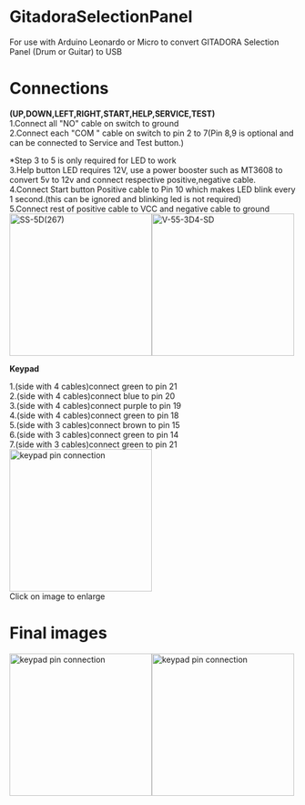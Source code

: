 # GitadoraSelectionPanel
For use with Arduino Leonardo or Micro to convert GITADORA Selection Panel (Drum or Guitar) to USB

# Connections

<b>(UP,DOWN,LEFT,RIGHT,START,HELP,SERVICE,TEST)</b><br>
1.Connect all "NO" cable on switch to ground <br>
2.Connect each "COM " cable on switch to pin 2 to 7(Pin 8,9 is optional and can be connected to Service and Test button.)

*Step 3 to 5 is only required for LED to work<br>
3.Help button LED requires 12V, use a power booster such as MT3608 to convert 5v to 12v and connect respective positive,negative cable. <br>
4.Connect Start button Positive cable to Pin 10 which makes LED blink every 1 second.(this can be ignored and blinking led is not required) <br>
5.Connect rest of positive cable to VCC and negative cable to ground<br>
<img src="https://github.com/kaze892/GitadoraSelectionPanel/blob/master/images/1.jpg" alt="SS-5D(267)" width="250" height="250"><img src="https://github.com/kaze892/GitadoraSelectionPanel/blob/master/images/2.jpg" alt="V-55-3D4-SD" width="250" height="250">

<b>Keypad</b>

1.(side with 4 cables)connect green to pin 21<br>
2.(side with 4 cables)connect blue to pin 20<br>
3.(side with 4 cables)connect purple to pin 19<br>
4.(side with 4 cables)connect green to pin 18<br>
5.(side with 3 cables)connect brown to pin 15<br>
6.(side with 3 cables)connect green to pin 14<br>
7.(side with 3 cables)connect green to pin 21<br>
<img src="https://github.com/kaze892/GitadoraSelectionPanel/blob/master/images/3.jpg" alt="keypad pin connection" width="250" height="250"><br>
Click on image to enlarge

# Final images

<img src="https://github.com/kaze892/GitadoraSelectionPanel/blob/master/images/4.jpg" alt="keypad pin connection" width="250" height="250"><img src="https://github.com/kaze892/GitadoraSelectionPanel/blob/master/images/5.gif" alt="keypad pin connection" width="250" height="250">
